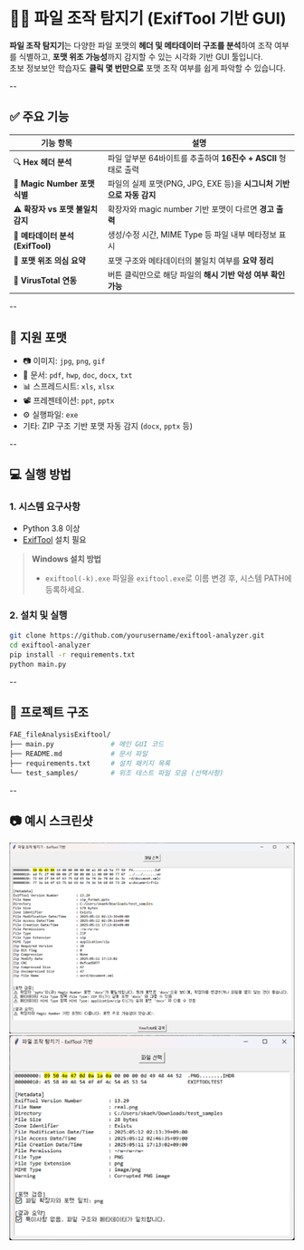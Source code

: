 # 🕵️‍♀️ 파일 조작 탐지기 (ExifTool 기반 GUI)

**파일 조작 탐지기**는 다양한 파일 포맷의 **헤더 및 메타데이터 구조를 분석**하여 조작 여부를 식별하고, **포맷 위조 가능성**까지 감지할 수 있는 시각화 기반 GUI 툴입니다.  
초보 정보보안 학습자도 **클릭 몇 번만으로** 포맷 조작 여부를 쉽게 파악할 수 있습니다.

--

## ✅ 주요 기능

| 기능 항목                 | 설명                                                                 |
|--------------------------|----------------------------------------------------------------------|
| 🔍 **Hex 헤더 분석**       | 파일 앞부분 64바이트를 추출하여 **16진수 + ASCII** 형태로 출력       |
| 🎯 **Magic Number 포맷 식별** | 파일의 실제 포맷(PNG, JPG, EXE 등)을 **시그니처 기반으로 자동 감지** |
| ⚠️ **확장자 vs 포맷 불일치 감지** | 확장자와 magic number 기반 포맷이 다르면 **경고 출력**                |
| 📂 **메타데이터 분석 (ExifTool)** | 생성/수정 시간, MIME Type 등 파일 내부 메타정보 표시               |
| 📌 **포맷 위조 의심 요약**     | 포맷 구조와 메타데이터의 불일치 여부를 **요약 정리**                  |
| 🔗 **VirusTotal 연동**       | 버튼 클릭만으로 해당 파일의 **해시 기반 악성 여부 확인 가능**        |

--

## 🧪 지원 포맷

- 📷 이미지: `jpg`, `png`, `gif`  
- 📄 문서: `pdf`, `hwp`, `doc`, `docx`, `txt`  
- 📊 스프레드시트: `xls`, `xlsx`  
- 📽️ 프레젠테이션: `ppt`, `pptx`  
- ⚙️ 실행파일: `exe`  
- 기타: ZIP 구조 기반 포맷 자동 감지 (`docx`, `pptx` 등)

--

## 💻 실행 방법

### 1. 시스템 요구사항
- Python 3.8 이상
- [ExifTool](https://exiftool.org/) 설치 필요

> **Windows 설치 방법**
> - `exiftool(-k).exe` 파일을 `exiftool.exe`로 이름 변경 후, 시스템 PATH에 등록하세요.

### 2. 설치 및 실행
```bash
git clone https://github.com/yourusername/exiftool-analyzer.git
cd exiftool-analyzer
pip install -r requirements.txt
python main.py
```

--

## 📂 프로젝트 구조
```bash
FAE_fileAnalysisExiftool/
├── main.py              # 메인 GUI 코드
├── README.md            # 문서 파일
├── requirements.txt     # 설치 패키지 목록
└── test_samples/        # 위조 테스트 파일 모음 (선택사항)
```

--

## 📷 예시 스크린샷
![⚠️ 포맷 위조 감지](screenshots\danger.png)
![✅ 정상 파일](screenshots\ok.png)